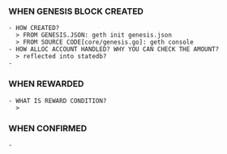 ### WHEN GENESIS BLOCK CREATED
    - HOW CREATED?
      > FROM GENESIS.JSON: geth init genesis.json
      > FROM SOURCE CODE[core/genesis.go]: geth console
    - HOW ALLOC ACCOUNT HANDLED? WHY YOU CAN CHECK THE AMOUNT?
      > reflected into statedb?
    - 
### WHEN REWARDED
    - WHAT IS REWARD CONDITION?
      >
### WHEN CONFIRMED
    - 
